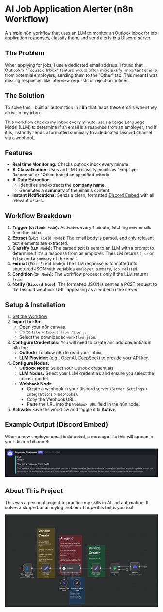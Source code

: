 # AI Job Application Alerter (n8n Workflow)

A simple n8n workflow that uses an LLM to monitor an Outlook inbox for job application responses, classify them, and send alerts to a Discord server.

## The Problem

When applying for jobs, I use a dedicated email address. I found that Outlook's "Focused Inbox" feature would often misclassify important emails from potential employers, sending them to the "Other" tab. This meant I was missing responses like interview requests or rejection notices.

## The Solution

To solve this, I built an automation in **n8n** that reads these emails when they arrive in my inbox.

This workflow checks my inbox every minute, uses a Large Language Model (LLM) to determine if an email is a response from an employer, and if it is, instantly sends a formatted summary to a dedicated Discord channel via a webhook.

## Features

- **Real time Monitoring:** Checks outlook inbox every minute.
- **AI Classification:** Uses an LLM to classify emails as "Employer Response" or "Other. based on specified criteria.
- **AI Data Extraction:**
    - Identifies and extracts the **company name**.
    - Generates a **summary** of the email's content.
- **Instant Notifications:** Sends a clean, formatted [Discord Embed](https://www.google.com/search?q=https://discord.com/developers/docs/resources/channel%23embed-object) with all relevant details.

## Workflow Breakdown

1. **Trigger (`Outlook Node`):** Activates every 1 minute, fetching new emails from the inbox.
2. **Extract (**`Edit Field Node`**):** The email body is parsed, and only relevant text elements are extracted.
3. **Classify (`LLM Node`):** The parsed text is sent to an LLM with a prompt to determine if it's a response from an employer. The LLM returns `true` or `false` and a `summary` of the email. 
4. **Format (**`Edit Field Node`**):** The LLM response is formatted into structured JSON with variables `employer`, `summary`, `job_related`.
5. **Condition (`IF Node`):** The workflow proceeds only if the LLM returns `true`.
6. **Notify (`Discord Node`):** The formatted JSON is sent as a POST request to the Discord webhook URL, appearing as a embed in the server.

## Setup & Installation

1. [Get the Workflow](./Email_Classifier.json)
2. **Import to n8n:**
    - Open your n8n canvas.
    - Go to `File` > `Import from File...`
    - Select the downloaded `workflow.json`.
3. **Configure Credentials:**
You will need to create and add credentials in n8n for:
    - **Outlook:** To allow n8n to read your inbox.
    - **LLM Provider:** (e.g., OpenAI, DeepSeek) to provide your API key.
4. **Configure Nodes:**
    - **Outlook Node:** Select your Outlook credentials.
    - **LLM Nodes:** Select your LLM credentials and ensure you select the correct model.
    - **Webhook Node:**
        - Create a webhook in your Discord server (`Server Settings` > `Integrations` > `Webhooks`).
        - Copy the Webhook URL.
        - Paste the URL into the `Webhook URL` field in the n8n node.
5. **Activate:**
Save the workflow and toggle it to **Active**.

## Example Output (Discord Embed)

When a new employer email is detected, a message like this will appear in your Discord channel:

![embed_example](./embed_example)

## About This Project

This was a personal project to practice my skills in AI and automation. It solves a simple but annoying problem. I hope this helps you too!

![work flow example](./workflowSS)

